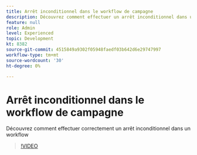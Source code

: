 ```yaml
---
title: Arrêt inconditionnel dans le workflow de campagne
description: Découvrez comment effectuer un arrêt inconditionnel dans un workflow de campagne
feature: null
role: Admin
level: Experienced
topic: Development
kt: 8382
source-git-commit: 4515849a9302f05948faedf03b642d6e29747997
workflow-type: tm+mt
source-wordcount: '30'
ht-degree: 0%

---
```



# Arrêt inconditionnel dans le workflow de campagne

Découvrez comment effectuer correctement un arrêt inconditionnel dans un workflow
>[!VIDEO](https://video.tv.adobe.com/v/335887?quality=12)
